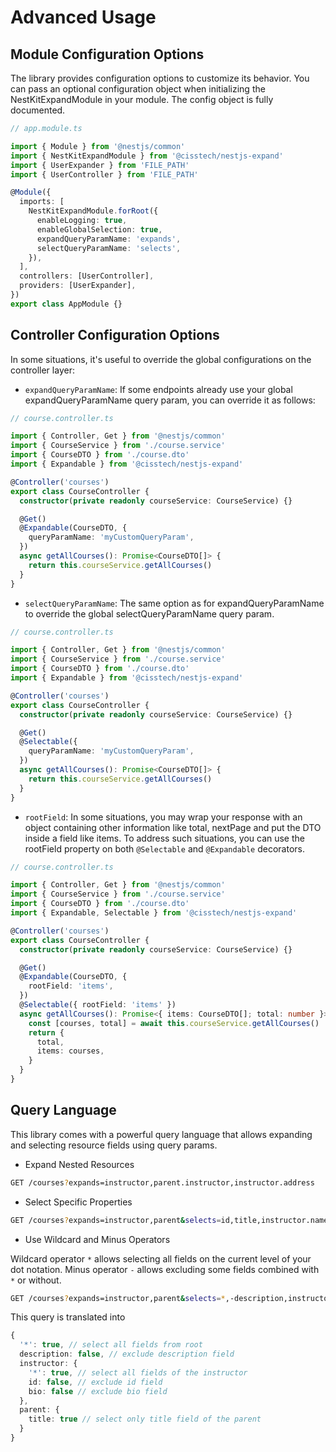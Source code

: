 # Advanced Usage

## Module Configuration Options

The library provides configuration options to customize its behavior. You can pass an optional configuration object when initializing the NestKitExpandModule in your module. The config object is fully documented.

```typescript
// app.module.ts

import { Module } from '@nestjs/common'
import { NestKitExpandModule } from '@cisstech/nestjs-expand'
import { UserExpander } from 'FILE_PATH'
import { UserController } from 'FILE_PATH'

@Module({
  imports: [
    NestKitExpandModule.forRoot({
      enableLogging: true,
      enableGlobalSelection: true,
      expandQueryParamName: 'expands',
      selectQueryParamName: 'selects',
    }),
  ],
  controllers: [UserController],
  providers: [UserExpander],
})
export class AppModule {}
```

## Controller Configuration Options

In some situations, it's useful to override the global configurations on the controller layer:

- `expandQueryParamName`: If some endpoints already use your global expandQueryParamName query param, you can override it as follows:

```typescript
// course.controller.ts

import { Controller, Get } from '@nestjs/common'
import { CourseService } from './course.service'
import { CourseDTO } from './course.dto'
import { Expandable } from '@cisstech/nestjs-expand'

@Controller('courses')
export class CourseController {
  constructor(private readonly courseService: CourseService) {}

  @Get()
  @Expandable(CourseDTO, {
    queryParamName: 'myCustomQueryParam',
  })
  async getAllCourses(): Promise<CourseDTO[]> {
    return this.courseService.getAllCourses()
  }
}
```

- `selectQueryParamName`: The same option as for expandQueryParamName to override the global selectQueryParamName query param.

```typescript
// course.controller.ts

import { Controller, Get } from '@nestjs/common'
import { CourseService } from './course.service'
import { CourseDTO } from './course.dto'
import { Expandable } from '@cisstech/nestjs-expand'

@Controller('courses')
export class CourseController {
  constructor(private readonly courseService: CourseService) {}

  @Get()
  @Selectable({
    queryParamName: 'myCustomQueryParam',
  })
  async getAllCourses(): Promise<CourseDTO[]> {
    return this.courseService.getAllCourses()
  }
}
```

- `rootField`: In some situations, you may wrap your response with an object containing other information like total, nextPage and put the DTO inside a field like items. To address such situations, you can use the rootField property on both `@Selectable` and `@Expandable` decorators.

```typescript
// course.controller.ts

import { Controller, Get } from '@nestjs/common'
import { CourseService } from './course.service'
import { CourseDTO } from './course.dto'
import { Expandable, Selectable } from '@cisstech/nestjs-expand'

@Controller('courses')
export class CourseController {
  constructor(private readonly courseService: CourseService) {}

  @Get()
  @Expandable(CourseDTO, {
    rootField: 'items',
  })
  @Selectable({ rootField: 'items' })
  async getAllCourses(): Promise<{ items: CourseDTO[]; total: number }> {
    const [courses, total] = await this.courseService.getAllCourses()
    return {
      total,
      items: courses,
    }
  }
}
```

## Query Language

This library comes with a powerful query language that allows expanding and selecting resource fields using query params.

- Expand Nested Resources

```bash
GET /courses?expands=instructor,parent.instructor,instructor.address
```

- Select Specific Properties

```bash
GET /courses?expands=instructor,parent&selects=id,title,instructor.name,parent.title
```

- Use Wildcard and Minus Operators

Wildcard operator `*` allows selecting all fields on the current level of your dot notation.
Minus operator `-` allows excluding some fields combined with `*` or without.

```bash
GET /courses?expands=instructor,parent&selects=*,-description,instructor.*,-instructor.id,-instructor.bio,parent.title
```

This query is translated into

```typescript
{
  '*': true, // select all fields from root
  description: false, // exclude description field
  instructor: {
    '*': true, // select all fields of the instructor
    id: false, // exclude id field
    bio: false // exclude bio field
  },
  parent: {
    title: true // select only title field of the parent
  }
}
```
